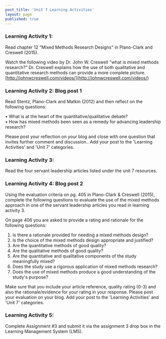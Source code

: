 ```yaml
---
post_title: 'Unit 7 Learning Activities'
layout: page
published: true
---
```


### Learning Activity 1:

Read chapter 12 "Mixed Methods Research Designs" in Plano-Clark and Creswell \(2015\).

Watch the following video by Dr. John W. Creswell "what is mixed methods research?"  Dr. Creswell explains how the use of both qualitative and quantitative research methods can provide a more complete picture.  [http://johnwcreswell.com/videos/](http://johnwcreswell.com/videos/)

### Learning Activity 2: Blog post 1

Read Stentz, Plano-Clark and Matkin \(2012\) and then reflect on the following questions:

•   What is at the heart of the quantitative/qualitative debate?  
•   How has mixed methods been seen as a remedy for advancing leadership research?

Please post your reflection on your blog and close with one question that invites further comment and discussion..  Add your post to the 'Learning Activities' and 'Unit 7' categories.

### Learning Activity 3:

Read the four servant leadership articles listed under the unit 7 resources.

### Learning Activity 4: Blog post 2

Using the evaluation criteria on pg. 405 in Plano-Clark & Creswell \(2015\), complete the following questions to evaluate the use of the mixed methods approach in one of the servant leadership articles you read in learning activity 3.

On page 406 you are asked to provide a rating and rationale for the following questions:

1. Is there a rationale provided for needing a mixed methods design?
2. Is the choice of the mixed methods design appropriate and justified?
3. Are the quantitative methods of good quality?
4. Are the qualitative methods of good quality?
5. Are the quantitative and qualitative components of the study meaningfully mixed?
6. Does the study use a rigorous application of mixed methods research?
7. Does the use of mixed methods produce a good understanding of the study's purpose?

Make sure that you include your article reference, quality rating \(0-3\) and also the rationale/evidence for your rating in your response.  Please post your evaluation on your blog.  Add your post to the 'Learning Activities' and 'Unit 7' categories.

### Learning Activity 5:

Complete Assignment \#3 and submit it via the assignment 3 drop box in the Learning Management System \(LMS\).

### 



